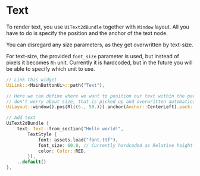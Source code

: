 # Text

To render text, you use `UiText2dBundle` together with `Window` layout.
All you have to do is specify the position and the anchor of the text node.

You can disregard any size parameters, as they get overwritten by text-size.

For text-size, the provided `font_size` parameter is used, but instead of pixels it becomes `Rh` unit.
Currently it is hardcoded, but in the future you will be able to specify which unit to use.

```rust
// Link this widget
UiLink::<MainButtonUi>::path("Text"),

// Here we can define where we want to position our text within the parent node,
// don't worry about size, that is picked up and overwritten automaticaly by Lunex to match text size.
UiLayout::window().pos(Rl((5., 50.))).anchor(Anchor::CenterLeft).pack::<Base>(),

// Add text
UiText2dBundle {
    text: Text::from_section("Hello world!",
        TextStyle {
            font: assets.load("font.ttf"),
            font_size: 60.0, // Currently hardcoded as Relative height (Rh) - so 60% of the node height
            color: Color::RED,
        }),
    ..default()
},
```